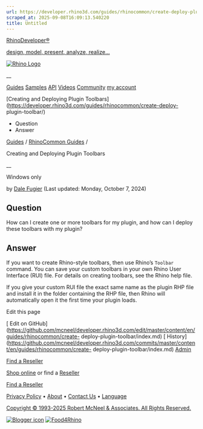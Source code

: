 ```yaml
---
url: https://developer.rhino3d.com/guides/rhinocommon/create-deploy-plugin-toolbar/#answer
scraped_at: 2025-09-08T16:09:13.540220
title: Untitled
---
```


[RhinoDeveloper®](/)

[design, model, present, analyze, realize...](/)

[![Rhino Logo](https://developer.rhino3d.com/images/rhinodevlogo.png)](/)

__

[Guides](https://developer.rhino3d.com/guides)
[Samples](https://developer.rhino3d.com/samples)
[API](https://developer.rhino3d.com/api)
[Videos](https://developer.rhino3d.com/videos)
[Community](https://discourse.mcneel.com/c/rhino-developer) [my account
](https://www.rhino3d.com/my-account/ "Manage your account, licenses, and
teams")

[Creating and Deploying Plugin
Toolbars](https://developer.rhino3d.com/guides/rhinocommon/create-deploy-
plugin-toolbar/)

  * Question
  * Answer

[Guides](https://developer.rhino3d.com/en/guides/) / [RhinoCommon
Guides](https://developer.rhino3d.com/en/guides/rhinocommon/) /

Creating and Deploying Plugin Toolbars

__

Windows only

by [Dale Fugier](https://discourse.mcneel.com/u/dale/) (Last updated: Monday,
October 7, 2024)

## Question

How can I create one or more toolbars for my plugin, and how can I deploy
these toolbars with my plugin?

## Answer

If you want to create Rhino-style toolbars, then use Rhino’s `Toolbar`
command. You can save your custom toolbars in your own Rhino User Interface
(RUI) file. For details on creating toolbars, see the Rhino help file.

If you give your custom RUI file the exact same name as the plugin RHP file
and install it in the folder containing the RHP file, then Rhino will
automatically open it the first time your plugin loads.

Edit this page

[ Edit on
GitHub](https://github.com/mcneel/developer.rhino3d.com/edit/master/content/en/guides/rhinocommon/create-
deploy-plugin-toolbar/index.md) [
History](https://github.com/mcneel/developer.rhino3d.com/commits/master/content/en/guides/rhinocommon/create-
deploy-plugin-toolbar/index.md) [ Admin](https://developer.rhino3d.com/admin)

[Find a Reseller](https://www.rhino3d.com/sales)

[Shop online](https://www.rhino3d.com/store) or find a
[Reseller](https://www.rhino3d.com/sales)

[Find a Reseller](https://www.rhino3d.com/sales)

[Privacy Policy](https://www.rhino3d.com/privacy) •
[About](https://www.rhino3d.com/mcneel/about) • [Contact
Us](https://www.rhino3d.com/mcneel/contact) • [
Language](https://www.rhino3d.com/language "Change to a different region or
language")

[Copyright © 1993-2025 Robert McNeel & Associates. All Rights
Reserved.](https://www.rhino3d.com/mcneel/about)

[](https://www.facebook.com/McNeelRhinoceros/)
[](https://twitter.com/bobmcneel) [](https://www.linkedin.com/groups/75313/)
[](https://www.youtube.com/user/RhinoGuide/videos) [](https://vimeo.com/rhino)
[![Blogger
icon](https://developer.rhino3d.com/images/blogger.svg)](http://blog.rhino3d.com/)
[![Food4Rhino](https://developer.rhino3d.com/images/f4r_icon_01.svg)](https://www.food4rhino.com)

